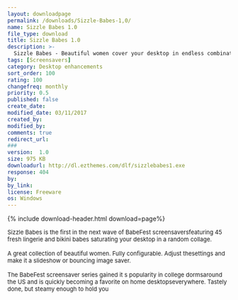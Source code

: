 ```yaml
---
layout: downloadpage
permalink: /downloads/Sizzle-Babes-1,0/
name: Sizzle Babes 1.0
file_type: download
title: Sizzle Babes 1.0
description: >-
  Sizzle Babes - Beautiful women cover your desktop in endless combinations
tags: [Screensavers]
category: Desktop enhancements
sort_order: 100
rating: 100
changefreq: monthly
priority: 0.5
published: false
create_date: 
modified_date: 03/11/2017
created_by: 
modified_by: 
comments: true
redirect_url: 
### 
version:  1.0
size: 975 KB
downloadurl: http://dl.ezthemes.com/dlf/sizzlebabes1.exe
response: 404
by: 
by_link: 
license: Freeware
os: Windows
---
```


{% include download-header.html download=page%}

<p style="fix-download-text !important">
<p><font size="2"><p>Sizzle Babes is the first in the next wave of BabeFest screensaversfeaturing 45 fresh lingerie and bikini babes saturating your desktop in a random collage. <br />
<br />
A great collection of beautiful women. Fully configurable. Adjust thesettings and make it a slideshow or bouncing image saver. <br />
<br />
The BabeFest screensaver series gained it s popularity in college dormsaround the US and is quickly becoming a favorite on home desktopseverywhere. Tastely done, but steamy enough to hold you</p></p></p>

